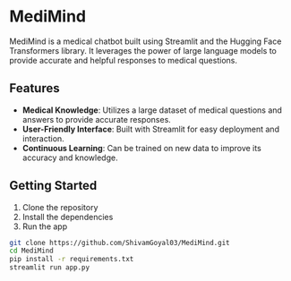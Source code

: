 # MediMind

MediMind is a medical chatbot built using Streamlit and the Hugging Face Transformers library. It leverages the power of large language models to provide accurate and helpful responses to medical questions.

## Features

- **Medical Knowledge**: Utilizes a large dataset of medical questions and answers to provide accurate responses.
- **User-Friendly Interface**: Built with Streamlit for easy deployment and interaction.
- **Continuous Learning**: Can be trained on new data to improve its accuracy and knowledge.

## Getting Started

1. Clone the repository
2. Install the dependencies
3. Run the app

```bash
git clone https://github.com/ShivamGoyal03/MediMind.git
cd MediMind
pip install -r requirements.txt
streamlit run app.py
```